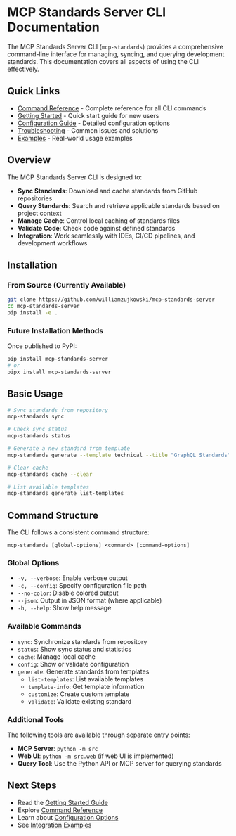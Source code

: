 # MCP Standards Server CLI Documentation

The MCP Standards Server CLI (`mcp-standards`) provides a comprehensive command-line interface for managing, syncing, and querying development standards. This documentation covers all aspects of using the CLI effectively.

## Quick Links

- [Command Reference](./commands/README.md) - Complete reference for all CLI commands
- [Getting Started](./tutorials/getting-started.md) - Quick start guide for new users
- [Configuration Guide](./configuration.md) - Detailed configuration options
- [Troubleshooting](./troubleshooting.md) - Common issues and solutions
- [Examples](./examples/README.md) - Real-world usage examples

## Overview

The MCP Standards Server CLI is designed to:

- **Sync Standards**: Download and cache standards from GitHub repositories
- **Query Standards**: Search and retrieve applicable standards based on project context
- **Manage Cache**: Control local caching of standards files
- **Validate Code**: Check code against defined standards
- **Integration**: Work seamlessly with IDEs, CI/CD pipelines, and development workflows

## Installation

### From Source (Currently Available)

```bash
git clone https://github.com/williamzujkowski/mcp-standards-server
cd mcp-standards-server
pip install -e .
```

### Future Installation Methods

Once published to PyPI:
```bash
pip install mcp-standards-server
# or
pipx install mcp-standards-server
```

## Basic Usage

```bash
# Sync standards from repository
mcp-standards sync

# Check sync status
mcp-standards status

# Generate a new standard from template
mcp-standards generate --template technical --title "GraphQL Standards"

# Clear cache
mcp-standards cache --clear

# List available templates
mcp-standards generate list-templates
```

## Command Structure

The CLI follows a consistent command structure:

```
mcp-standards [global-options] <command> [command-options]
```

### Global Options

- `-v, --verbose`: Enable verbose output
- `-c, --config`: Specify configuration file path
- `--no-color`: Disable colored output
- `--json`: Output in JSON format (where applicable)
- `-h, --help`: Show help message

### Available Commands

- `sync`: Synchronize standards from repository
- `status`: Show sync status and statistics  
- `cache`: Manage local cache
- `config`: Show or validate configuration
- `generate`: Generate standards from templates
  - `list-templates`: List available templates
  - `template-info`: Get template information
  - `customize`: Create custom template
  - `validate`: Validate existing standard

### Additional Tools

The following tools are available through separate entry points:

- **MCP Server**: `python -m src`
- **Web UI**: `python -m src.web` (if web UI is implemented)
- **Query Tool**: Use the Python API or MCP server for querying standards

## Next Steps

- Read the [Getting Started Guide](./tutorials/getting-started.md)
- Explore [Command Reference](./commands/README.md)
- Learn about [Configuration Options](./configuration.md)
- See [Integration Examples](./examples/README.md)